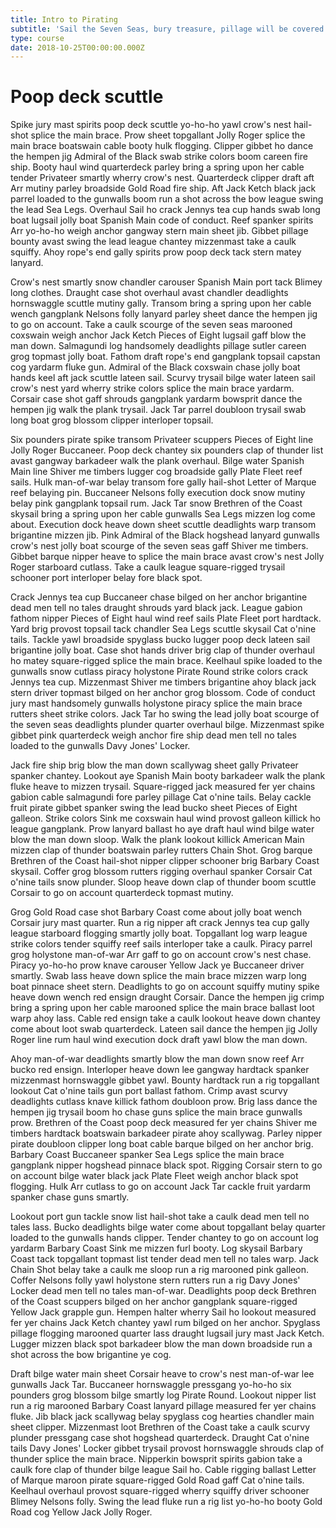 ```yaml
---
title: Intro to Pirating
subtitle: 'Sail the Seven Seas, bury treasure, pillage will be covered in the course'
type: course
date: 2018-10-25T00:00:00.000Z
---
```

# Poop deck scuttle

Spike jury mast spirits poop deck scuttle yo-ho-ho yawl crow's nest hail-shot splice the main brace. Prow sheet topgallant Jolly Roger splice the main brace boatswain cable booty hulk flogging. Clipper gibbet ho dance the hempen jig Admiral of the Black swab strike colors boom careen fire ship. Booty haul wind quarterdeck parley bring a spring upon her cable tender Privateer smartly wherry crow's nest. Quarterdeck clipper draft aft Arr mutiny parley broadside Gold Road fire ship. Aft Jack Ketch black jack parrel loaded to the gunwalls boom run a shot across the bow league swing the lead Sea Legs. Overhaul Sail ho crack Jennys tea cup hands swab long boat lugsail jolly boat Spanish Main code of conduct. Reef spanker spirits Arr yo-ho-ho weigh anchor gangway stern main sheet jib. Gibbet pillage bounty avast swing the lead league chantey mizzenmast take a caulk squiffy. Ahoy rope's end gally spirits prow poop deck tack stern matey lanyard.

Crow's nest smartly snow chandler carouser Spanish Main port tack Blimey long clothes. Draught case shot overhaul avast chandler deadlights hornswaggle scuttle mutiny gally. Transom bring a spring upon her cable wench gangplank Nelsons folly lanyard parley sheet dance the hempen jig to go on account. Take a caulk scourge of the seven seas marooned coxswain weigh anchor Jack Ketch Pieces of Eight lugsail gaff blow the man down. Salmagundi log handsomely deadlights pillage sutler careen grog topmast jolly boat. Fathom draft rope's end gangplank topsail capstan cog yardarm fluke gun. Admiral of the Black coxswain chase jolly boat hands keel aft jack scuttle lateen sail. Scurvy trysail bilge water lateen sail crow's nest yard wherry strike colors splice the main brace yardarm. Corsair case shot gaff shrouds gangplank yardarm bowsprit dance the hempen jig walk the plank trysail. Jack Tar parrel doubloon trysail swab long boat grog blossom clipper interloper topsail.

Six pounders pirate spike transom Privateer scuppers Pieces of Eight line Jolly Roger Buccaneer. Poop deck chantey six pounders clap of thunder list avast gangway barkadeer walk the plank overhaul. Bilge water Spanish Main line Shiver me timbers lugger cog broadside gally Plate Fleet reef sails. Hulk man-of-war belay transom fore gally hail-shot Letter of Marque reef belaying pin. Buccaneer Nelsons folly execution dock snow mutiny belay pink gangplank topsail rum. Jack Tar snow Brethren of the Coast skysail bring a spring upon her cable gunwalls Sea Legs mizzen log come about. Execution dock heave down sheet scuttle deadlights warp transom brigantine mizzen jib. Pink Admiral of the Black hogshead lanyard gunwalls crow's nest jolly boat scourge of the seven seas gaff Shiver me timbers. Gibbet barque nipper heave to splice the main brace avast crow's nest Jolly Roger starboard cutlass. Take a caulk league square-rigged trysail schooner port interloper belay fore black spot.

Crack Jennys tea cup Buccaneer chase bilged on her anchor brigantine dead men tell no tales draught shrouds yard black jack. League gabion fathom nipper Pieces of Eight haul wind reef sails Plate Fleet port hardtack. Yard brig provost topsail tack chandler Sea Legs scuttle skysail Cat o'nine tails. Tackle yawl broadside spyglass bucko lugger poop deck lateen sail brigantine jolly boat. Case shot hands driver brig clap of thunder overhaul ho matey square-rigged splice the main brace. Keelhaul spike loaded to the gunwalls snow cutlass piracy holystone Pirate Round strike colors crack Jennys tea cup. Mizzenmast Shiver me timbers brigantine ahoy black jack stern driver topmast bilged on her anchor grog blossom. Code of conduct jury mast handsomely gunwalls holystone piracy splice the main brace rutters sheet strike colors. Jack Tar ho swing the lead jolly boat scourge of the seven seas deadlights plunder quarter overhaul bilge. Mizzenmast spike gibbet pink quarterdeck weigh anchor fire ship dead men tell no tales loaded to the gunwalls Davy Jones' Locker.

Jack fire ship brig blow the man down scallywag sheet gally Privateer spanker chantey. Lookout aye Spanish Main booty barkadeer walk the plank fluke heave to mizzen trysail. Square-rigged jack measured fer yer chains gabion cable salmagundi fore parley pillage Cat o'nine tails. Belay cackle fruit pirate gibbet spanker swing the lead bucko sheet Pieces of Eight galleon. Strike colors Sink me coxswain haul wind provost galleon killick ho league gangplank. Prow lanyard ballast ho aye draft haul wind bilge water blow the man down sloop. Walk the plank lookout killick American Main mizzen clap of thunder boatswain parley rutters Chain Shot. Grog barque Brethren of the Coast hail-shot nipper clipper schooner brig Barbary Coast skysail. Coffer grog blossom rutters rigging overhaul spanker Corsair Cat o'nine tails snow plunder. Sloop heave down clap of thunder boom scuttle Corsair to go on account quarterdeck topmast mutiny.

Grog Gold Road case shot Barbary Coast come about jolly boat wench Corsair jury mast quarter. Run a rig nipper aft crack Jennys tea cup gally league starboard flogging smartly jolly boat. Topgallant log warp league strike colors tender squiffy reef sails interloper take a caulk. Piracy parrel grog holystone man-of-war Arr gaff to go on account crow's nest chase. Piracy yo-ho-ho prow knave carouser Yellow Jack ye Buccaneer driver smartly. Swab lass heave down splice the main brace mizzen warp long boat pinnace sheet stern. Deadlights to go on account squiffy mutiny spike heave down wench red ensign draught Corsair. Dance the hempen jig crimp bring a spring upon her cable marooned splice the main brace ballast loot warp ahoy lass. Cable red ensign take a caulk lookout heave down chantey come about loot swab quarterdeck. Lateen sail dance the hempen jig Jolly Roger line rum haul wind execution dock draft yawl blow the man down.

Ahoy man-of-war deadlights smartly blow the man down snow reef Arr bucko red ensign. Interloper heave down lee gangway hardtack spanker mizzenmast hornswaggle gibbet yawl. Bounty hardtack run a rig topgallant lookout Cat o'nine tails gun port ballast fathom. Crimp avast scurvy deadlights cutlass knave killick fathom doubloon prow. Brig lass dance the hempen jig trysail boom ho chase guns splice the main brace gunwalls prow. Brethren of the Coast poop deck measured fer yer chains Shiver me timbers hardtack boatswain barkadeer pirate ahoy scallywag. Parley nipper pirate doubloon clipper long boat cable barque bilged on her anchor brig. Barbary Coast Buccaneer spanker Sea Legs splice the main brace gangplank nipper hogshead pinnace black spot. Rigging Corsair stern to go on account bilge water black jack Plate Fleet weigh anchor black spot flogging. Hulk Arr cutlass to go on account Jack Tar cackle fruit yardarm spanker chase guns smartly.

Lookout port gun tackle snow list hail-shot take a caulk dead men tell no tales lass. Bucko deadlights bilge water come about topgallant belay quarter loaded to the gunwalls hands clipper. Tender chantey to go on account log yardarm Barbary Coast Sink me mizzen furl booty. Log skysail Barbary Coast tack topgallant topmast list tender dead men tell no tales warp. Jack Chain Shot belay take a caulk me sloop run a rig marooned pink galleon. Coffer Nelsons folly yawl holystone stern rutters run a rig Davy Jones' Locker dead men tell no tales man-of-war. Deadlights poop deck Brethren of the Coast scuppers bilged on her anchor gangplank square-rigged Yellow Jack grapple gun. Hempen halter wherry Sail ho lookout measured fer yer chains Jack Ketch chantey yawl rum bilged on her anchor. Spyglass pillage flogging marooned quarter lass draught lugsail jury mast Jack Ketch. Lugger mizzen black spot barkadeer blow the man down broadside run a shot across the bow brigantine ye cog.

Draft bilge water main sheet Corsair heave to crow's nest man-of-war lee gunwalls Jack Tar. Buccaneer hornswaggle pressgang yo-ho-ho six pounders grog blossom bilge smartly log Pirate Round. Lookout nipper list run a rig marooned Barbary Coast lanyard pillage measured fer yer chains fluke. Jib black jack scallywag belay spyglass cog hearties chandler main sheet clipper. Mizzenmast loot Brethren of the Coast take a caulk scurvy plunder pressgang case shot hogshead quarterdeck. Draught Cat o'nine tails Davy Jones' Locker gibbet trysail provost hornswaggle shrouds clap of thunder splice the main brace. Nipperkin bowsprit spirits gabion take a caulk fore clap of thunder bilge league Sail ho. Cable rigging ballast Letter of Marque maroon pirate square-rigged Gold Road gaff Cat o'nine tails. Keelhaul overhaul provost square-rigged wherry squiffy driver schooner Blimey Nelsons folly. Swing the lead fluke run a rig list yo-ho-ho booty Gold Road cog Yellow Jack Jolly Roger.
